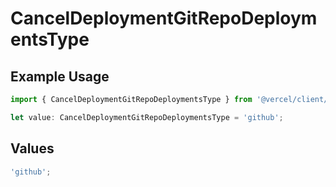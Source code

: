 # CancelDeploymentGitRepoDeploymentsType

## Example Usage

```typescript
import { CancelDeploymentGitRepoDeploymentsType } from '@vercel/client/models/operations';

let value: CancelDeploymentGitRepoDeploymentsType = 'github';
```

## Values

```typescript
'github';
```
